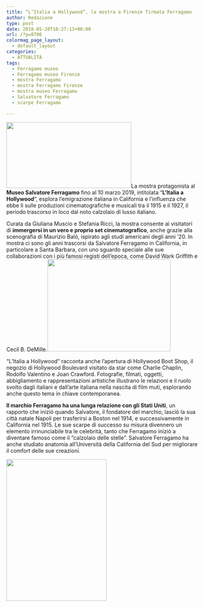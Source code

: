 ```yaml
---
title: “L’Italia a Hollywood”, la mostra a Firenze firmata Ferragamo
author: Redazione
type: post
date: 2018-05-28T10:27:13+00:00
url: /?p=8706
colormag_page_layout:
  - default_layout
categories:
  - ATTUALITÀ
tags:
  - Ferragamo museo
  - Ferragamo museo Firenze
  - mostra Ferragamo
  - mostra Ferragamo Firenze
  - mostra museo Ferragamo
  - Salvatore Ferragamo
  - scarpe Ferragamo

---
```

<img decoding="async" loading="lazy" class=" wp-image-8709 alignleft" src="https://progressonline.it/wp-content/uploads/2018/05/Museo-Ferragamo-768x402-300x157.jpg" alt="" width="328" height="173" />La mostra protagonista al **Museo Salvatore Ferragamo** fino al 10 marzo 2019, intitolata &#8220;**L&#8217;Italia a Hollywood**&#8220;, esplora l&#8217;emigrazione italiana in California e l&#8217;influenza che ebbe lì sulle produzioni cinematografiche e musicali tra il 1915 e il 1927, il periodo trascorso in loco dal noto calzolaio di lusso italiano.

Curata da Giuliana Muscio e Stefania Ricci, la mostra consente ai visitatori di **immergersi in un vero e proprio set cinematografico**, anche grazie alla scenografia di Maurizio Balò, ispirato agli studi americani degli anni &#8217;20. In mostra ci sono gli anni trascorsi da Salvatore Ferragamo in California, in particolare a Santa Barbara, con uno sguardo speciale alle sue collaborazioni con i più famosi registi dell&#8217;epoca, come David Wark Griffith e Cecil B. DeMille.<img decoding="async" loading="lazy" class=" wp-image-8710 alignright" src="https://progressonline.it/wp-content/uploads/2018/05/Salvatore-Ferragamo-300x225.jpg" alt="" width="323" height="242" />

&#8220;L&#8217;Italia a Hollywood&#8221; racconta anche l&#8217;apertura di Hollywood Boot Shop, il negozio di Hollywood Boulevard visitato da star come Charlie Chaplin, Rodolfo Valentino e Joan Crawford. Fotografie, filmati, oggetti, abbigliamento e rappresentazioni artistiche illustrano le relazioni e il ruolo svolto dagli italiani e dall&#8217;arte italiana nella nascita di film muti, esplorando anche questo tema in chiave contemporanea.

**Il marchio Ferragamo ha una lunga relazione con gli Stati Uniti**, un rapporto che iniziò quando Salvatore, il fondatore del marchio, lasciò la sua città natale Napoli per trasferirsi a Boston nel 1914, e successivamente in California nel 1915. Le sue scarpe di successo su misura divennero un elemento irrinunciabile tra le celebrità, tanto che Ferragamo iniziò a diventare famoso come il &#8220;calzolaio delle stelle&#8221;. Salvatore Ferragamo ha anche studiato anatomia all&#8217;Università della California del Sud per migliorare il comfort delle sue creazioni.

<img decoding="async" loading="lazy" class=" wp-image-8707" src="https://progressonline.it/wp-content/uploads/2018/05/italia-a-hollywood-212x300.jpg" alt="" width="263" height="372" />